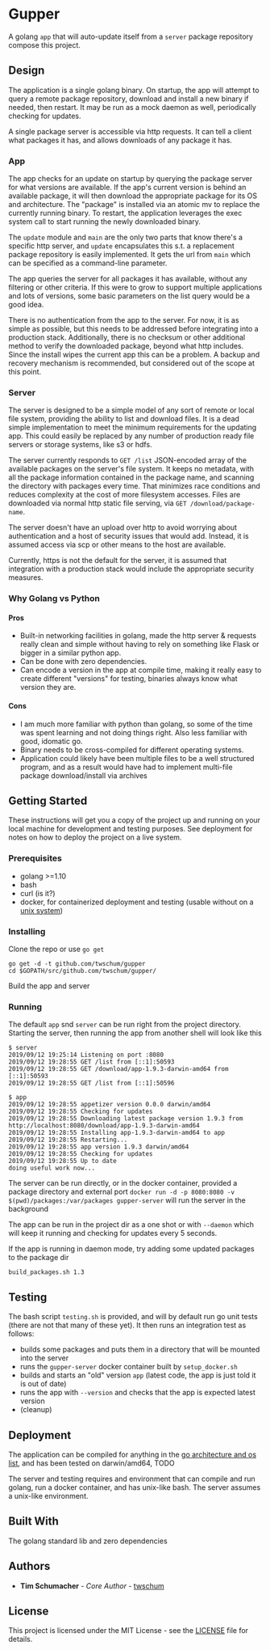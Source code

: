 # Gupper

A golang `app` that will auto-update itself from a `server` package repository compose this project.

## Design

The application is a single golang binary. On startup, the app will attempt to query a remote package repository, download and install a new binary if needed, then restart. It may be run as a mock daemon as well, periodically checking for updates.

A single package server is accessible via http requests. It can tell a client what packages it has, and allows downloads of any package it has.

### App

The app checks for an update on startup by querying the package server for what versions are available. If the app's current version is behind an available package, it will then download the appropriate package for its OS and architecture. The "package" is installed via an atomic mv to replace the currently running binary. To restart, the application leverages the exec system call to start running the newly downloaded binary.

The `update` module and `main` are the only two parts that know there's a specific http server, and `update` encapsulates this s.t. a replacement package repository is easily implemented. It gets the url from `main` which can be specified as a command-line parameter.

The app queries the server for all packages it has available, without any filtering or other criteria. If this were to grow to support multiple applications and lots of versions, some basic parameters on the list query would be a good idea.

There is no authentication from the app to the server. For now, it is as simple as possible, but this needs to be addressed before integrating into a production stack. Additionally, there is no checksum or other additional method to verify the downloaded package, beyond what http includes. Since the install wipes the current app this can be a problem. A backup and recovery mechanism is recommended, but considered out of the scope at this point.

### Server

The server is designed to be a simple model of any sort of remote or local file system, providing the ability to list and download files. It is a dead simple implementation to meet the minimum requirements for the updating app. This could easily be replaced by any number of production ready file servers or storage systems, like s3 or hdfs.

The server currently responds to `GET /list` JSON-encoded array of the available packages on the server's file system. It keeps no metadata, with all the package information contained in the package name, and scanning the directory with packages every time. That minimizes race conditions and reduces complexity at the cost of more filesystem accesses. Files are downloaded via normal http static file serving, via `GET /download/package-name`.

The server doesn't have an upload over http to avoid worrying about authentication and a host of security issues that would add. Instead, it is assumed access via scp or other means to the host are available.

Currently, https is not the default for the server, it is assumed that integration with a production stack would include the appropriate security measures.

### Why Golang vs Python

#### Pros
* Built-in networking facilities in golang, made the http server & requests really clean and simple without having to rely on something like Flask or bigger in a similar python app.
* Can be done with zero dependencies.
* Can encode a version in the app at compile time, making it really easy to create different "versions" for testing, binaries always know what version they are.

#### Cons
* I am much more familiar with python than golang, so some of the time was spent learning and not doing things right. Also less familiar with good, idomatic go.
* Binary needs to be cross-compiled for different operating systems.
* Application could likely have been multiple files to be a well structured program, and as a result would have had to implement multi-file package download/install via archives

## Getting Started

These instructions will get you a copy of the project up and running on your local machine for development and testing purposes. See deployment for notes on how to deploy the project on a live system.

### Prerequisites

* golang >=1.10
* bash
* curl (is it?)
* docker, for containerized deployment and testing (usable without on a [unix system](https://media.giphy.com/media/zWXSCGdE2nDYQ/giphy.gif))

### Installing

Clone the repo or use `go get`
```
go get -d -t github.com/twschum/gupper
cd $GOPATH/src/github.com/twschum/gupper/
```
Build the app and server

### Running

The default `app` snd `server` can be run right from the project directory.
Starting the server, then running the app from another shell will look like this
```
$ server
2019/09/12 19:25:14 Listening on port :8080
2019/09/12 19:28:55 GET /list from [::1]:50593
2019/09/12 19:28:55 GET /download/app-1.9.3-darwin-amd64 from [::1]:50593
2019/09/12 19:28:55 GET /list from [::1]:50596
```

```
$ app
2019/09/12 19:28:55 appetizer version 0.0.0 darwin/amd64
2019/09/12 19:28:55 Checking for updates
2019/09/12 19:28:55 Downloading latest package version 1.9.3 from
http://localhost:8080/download/app-1.9.3-darwin-amd64
2019/09/12 19:28:55 Installing app-1.9.3-darwin-amd64 to app
2019/09/12 19:28:55 Restarting...
2019/09/12 19:28:55 app version 1.9.3 darwin/amd64
2019/09/12 19:28:55 Checking for updates
2019/09/12 19:28:55 Up to date
doing useful work now...
```

The server can be run directly, or in the docker container, provided a package directory and external port
`docker run -d -p 8080:8080 -v $(pwd)/packages:/var/packages gupper-server` will run the server in the background

The app can be run in the project dir as a one shot or with `--daemon` which will keep it running and checking for updates every 5 seconds.

If the app is running in daemon mode, try adding some updated packages to the package dir
```
build_packages.sh 1.3
```

## Testing

The bash script `testing.sh` is provided, and will by default run go unit tests (there are not that many of these yet). It then runs an integration test as follows:
* builds some packages and puts them in a directory that will be mounted into the server
* runs the `gupper-server` docker container built by `setup_docker.sh`
* builds and starts an "old" version `app` (latest code, the app is just told it is out of date)
* runs the app with `--version` and checks that the app is expected latest version
* (cleanup)

## Deployment

The application can be compiled for anything in the [go architecture and os list](https://github.com/golang/go/blob/master/src/go/build/syslist.go), and has been tested on darwin/amd64, TODO

The server and testing requires and environment that can compile and run golang, run a docker container, and has unix-like bash. The server assumes a unix-like environment.

## Built With

The golang standard lib and zero dependencies

## Authors

* **Tim Schumacher** - *Core Author* - [twschum](https://github.com/twschum)

## License

This project is licensed under the MIT License - see the [LICENSE](LICENSE) file for details.
